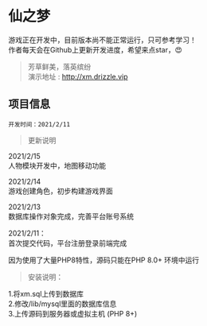 # 仙之梦

游戏正在开发中，目前版本尚不能正常运行，只可参考学习！  
作者每天会在Github上更新开发进度，希望来点star，😍

>芳草鲜美，落英缤纷  
演示地址 : http://xm.drizzle.vip

## 项目信息  
`开发时间：2021/2/11`

>更新说明


2021/2/15  
人物模块开发中，地图移动功能

2021/2/14  
游戏创建角色，初步构建游戏界面

2021/2/13  
数据库操作对象完成，完善平台账号系统

2021/2/11：  
首次提交代码，平台注册登录前端完成

因为使用了大量PHP8特性，源码只能在PHP 8.0+ 环境中运行  

>安装说明：  

1.将xm.sql上传到数据库  
2.修改/lib/mysql里面的数据库信息  
3.上传源码到服务器或虚拟主机 (PHP 8+)


